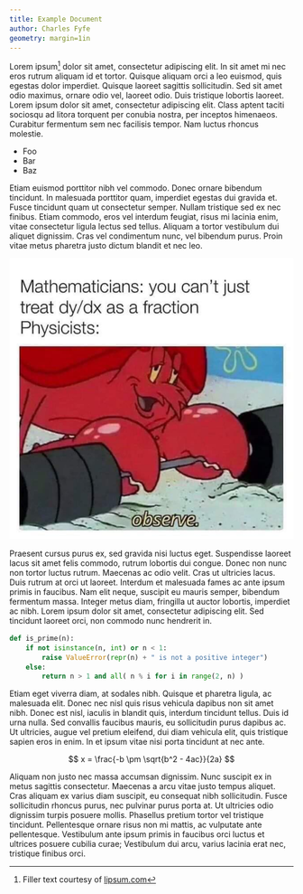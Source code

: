 ```yaml
---
title: Example Document
author: Charles Fyfe
geometry: margin=1in
---
```


Lorem ipsum[^1] dolor sit amet, consectetur adipiscing elit. In sit amet mi nec eros rutrum aliquam id et tortor. Quisque aliquam orci a leo euismod, quis egestas dolor imperdiet. Quisque laoreet sagittis sollicitudin. Sed sit amet odio maximus, ornare odio vel, laoreet odio. Duis tristique lobortis laoreet. Lorem ipsum dolor sit amet, consectetur adipiscing elit. Class aptent taciti sociosqu ad litora torquent per conubia nostra, per inceptos himenaeos. Curabitur fermentum sem nec facilisis tempor. Nam luctus rhoncus molestie.

[^1]: Filler text courtesy of [lipsum.com](https://www.lipsum.com/feed/html)

- Foo
- Bar
- Baz

Etiam euismod porttitor nibh vel commodo. Donec ornare bibendum tincidunt. In malesuada porttitor quam, imperdiet egestas dui gravida et. Fusce tincidunt quam ut consectetur semper. Nullam tristique sed ex nec finibus. Etiam commodo, eros vel interdum feugiat, risus mi lacinia enim, vitae consectetur ligula lectus sed tellus. Aliquam a tortor vestibulum dui aliquet dignissim. Cras vel condimentum nunc, vel bibendum purus. Proin vitae metus pharetra justo dictum blandit et nec leo.

![example figure](incl/fig.jpg)

Praesent cursus purus ex, sed gravida nisi luctus eget. Suspendisse laoreet lacus sit amet felis commodo, rutrum lobortis dui congue. Donec non nunc non tortor luctus rutrum. Maecenas ac odio velit. Cras ut ultricies lacus. Duis rutrum at orci ut laoreet. Interdum et malesuada fames ac ante ipsum primis in faucibus. Nam elit neque, suscipit eu mauris semper, bibendum fermentum massa. Integer metus diam, fringilla ut auctor lobortis, imperdiet ac nibh. Lorem ipsum dolor sit amet, consectetur adipiscing elit. Sed tincidunt laoreet orci, non commodo nunc hendrerit in.

```python
def is_prime(n):
    if not isinstance(n, int) or n < 1:
        raise ValueError(repr(n) + " is not a positive integer")
    else:
        return n > 1 and all( n % i for i in range(2, n) )
```

Etiam eget viverra diam, at sodales nibh. Quisque et pharetra ligula, ac malesuada elit. Donec nec nisl quis risus vehicula dapibus non sit amet nibh. Donec est nisl, iaculis in blandit quis, interdum tincidunt tellus. Duis id urna nulla. Sed convallis faucibus mauris, eu sollicitudin purus dapibus ac. Ut ultricies, augue vel pretium eleifend, dui diam vehicula elit, quis tristique sapien eros in enim. In et ipsum vitae nisi porta tincidunt at nec ante.

$$
x = \frac{-b \pm \sqrt{b^2 - 4ac}}{2a}
$$

Aliquam non justo nec massa accumsan dignissim. Nunc suscipit ex in metus sagittis consectetur. Maecenas a arcu vitae justo tempus aliquet. Cras aliquam ex varius diam suscipit, eu consequat nibh sollicitudin. Fusce sollicitudin rhoncus purus, nec pulvinar purus porta at. Ut ultricies odio dignissim turpis posuere mollis. Phasellus pretium tortor vel tristique tincidunt. Pellentesque ornare risus non mi mattis, ac vulputate ante pellentesque. Vestibulum ante ipsum primis in faucibus orci luctus et ultrices posuere cubilia curae; Vestibulum dui arcu, varius lacinia erat nec, tristique finibus orci.
